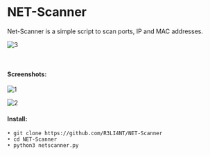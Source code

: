 # NET-Scanner
Net-Scanner is a simple script to scan ports, IP and MAC addresses.

![3](https://user-images.githubusercontent.com/75953873/143799545-91d912df-705d-4f7c-8bcc-9a80395bcc57.png)

</br>

#### Screenshots:

![1](https://user-images.githubusercontent.com/75953873/143799783-84f6c571-3328-4fb9-8f37-795e65008e28.png)

![2](https://user-images.githubusercontent.com/75953873/143799814-35b5396c-e211-4d5d-9ace-0a5716042994.png)


#### Install:

```
• git clone https://github.com/R3LI4NT/NET-Scanner
• cd NET-Scanner
• python3 netscanner.py
```
